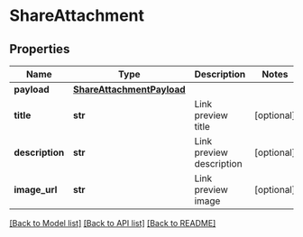 # ShareAttachment

## Properties
Name | Type | Description | Notes
------------ | ------------- | ------------- | -------------
**payload** | [**ShareAttachmentPayload**](ShareAttachmentPayload.md) |  | 
**title** | **str** | Link preview title | [optional] 
**description** | **str** | Link preview description | [optional] 
**image_url** | **str** | Link preview image | [optional] 

[[Back to Model list]](../README.md#documentation-for-models) [[Back to API list]](../README.md#documentation-for-api-endpoints) [[Back to README]](../README.md)


